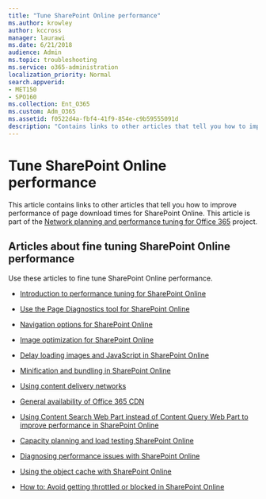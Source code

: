 ```yaml
---
title: "Tune SharePoint Online performance"
ms.author: krowley
author: kccross
manager: laurawi
ms.date: 6/21/2018
audience: Admin
ms.topic: troubleshooting
ms.service: o365-administration
localization_priority: Normal
search.appverid:
- MET150
- SPO160
ms.collection: Ent_O365
ms.custom: Adm_O365
ms.assetid: f0522d4a-fbf4-41f9-854e-c9b59555091d
description: "Contains links to other articles that tell you how to improve performance of page download times for SharePoint Online."
---
```


# Tune SharePoint Online performance

This article contains links to other articles that tell you how to improve performance of page download times for SharePoint Online. This article is part of the [Network planning and performance tuning for Office 365](https://aka.ms/tune) project.
   
## Articles about fine tuning SharePoint Online performance

Use these articles to fine tune SharePoint Online performance.
  
- [Introduction to performance tuning for SharePoint Online](introduction-to-performance-tuning-for-sharepoint-online.md)
    
- [Use the Page Diagnostics tool for SharePoint Online](page-diagnostics-for-spo.md)
    
- [Navigation options for SharePoint Online](navigation-options-for-sharepoint-online.md)
    
- [Image optimization for SharePoint Online](image-optimization-for-sharepoint-online.md)
    
- [Delay loading images and JavaScript in SharePoint Online](delay-loading-images-and-javascript-in-sharepoint-online.md)
    
- [Minification and bundling in SharePoint Online](minification-and-bundling-in-sharepoint-online.md)
    
- [Using content delivery networks](using-content-delivery-networks-with-sharepoint-online.md)
    
 - [General availability of Office 365 CDN](https://dev.office.com/blogs/general-availability-of-office-365-cdn)
    
- [Using Content Search Web Part instead of Content Query Web Part to improve performance in SharePoint Online](using-content-search-web-part-instead-of-content-query-web-part-to-improve-perfo.md)
    
- [Capacity planning and load testing SharePoint Online](capacity-planning-and-load-testing-sharepoint-online.md)
    
- [Diagnosing performance issues with SharePoint Online](diagnosing-performance-issues-with-sharepoint-online.md)
    
- [Using the object cache with SharePoint Online](using-the-object-cache-with-sharepoint-online.md)
    
- [How to: Avoid getting throttled or blocked in SharePoint Online](https://msdn.microsoft.com/en-us/library/office/dn889829.aspx)
    

